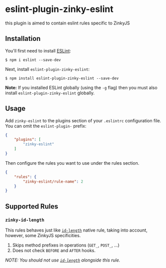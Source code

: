 # eslint-plugin-zinky-eslint

this plugin is aimed to contain eslint rules specific to ZinkyJS

## Installation

You'll first need to install [ESLint](http://eslint.org):

```
$ npm i eslint --save-dev
```

Next, install `eslint-plugin-zinky-eslint`:

```
$ npm install eslint-plugin-zinky-eslint --save-dev
```

**Note:** If you installed ESLint globally (using the `-g` flag) then you must also install `eslint-plugin-zinky-eslint` globally.

## Usage

Add `zinky-eslint` to the plugins section of your `.eslintrc` configuration file. You can omit the `eslint-plugin-` prefix:

```json
{
    "plugins": [
        "zinky-eslint"
    ]
}
```


Then configure the rules you want to use under the rules section.

```json
{
    "rules": {
        "zinky-eslint/rule-name": 2
    }
}
```

## Supported Rules

### `zinky-id-length`

This rules behaves just like [`id-length`](https://eslint.org/docs/rules/id-length) native rule, taking into account, however, some ZinkyJS specificities.

1. Skips method prefixes in operations (`GET_`, `POST_`, ...)
2. Does not check `BEFORE` and `AFTER` hooks.

*NOTE: You should not use [`id-length`](https://eslint.org/docs/rules/id-length) alongside this rule.*





